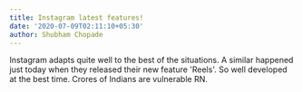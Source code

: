 ```yaml
---
title: Instagram latest features!
date: '2020-07-09T02:11:10+05:30'
author: Shubham Chopade
---
```

Instagram adapts quite well to the best of the situations. A similar happened just today when they released their new feature 'Reels'.  So well developed at the best time. Crores of Indians are vulnerable RN. 